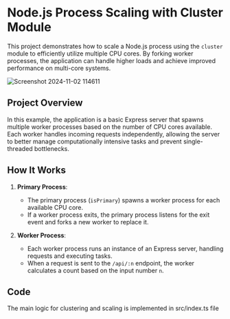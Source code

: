 # Node.js Process Scaling with Cluster Module

This project demonstrates how to scale a Node.js process using the `cluster` module to efficiently utilize multiple CPU cores. By forking worker processes, the application can handle higher loads and achieve improved performance on multi-core systems.

![Screenshot 2024-11-02 114611](https://github.com/user-attachments/assets/f030614c-85cf-4c45-a270-f37d09471776)

## Project Overview

In this example, the application is a basic Express server that spawns multiple worker processes based on the number of CPU cores available. Each worker handles incoming requests independently, allowing the server to better manage computationally intensive tasks and prevent single-threaded bottlenecks.

## How It Works

1. **Primary Process**: 
   - The primary process (`isPrimary`) spawns a worker process for each available CPU core.
   - If a worker process exits, the primary process listens for the exit event and forks a new worker to replace it.

2. **Worker Process**: 
   - Each worker process runs an instance of an Express server, handling requests and executing tasks.
   - When a request is sent to the `/api/:n` endpoint, the worker calculates a count based on the input number `n`.

## Code

The main logic for clustering and scaling is implemented in src/index.ts file
